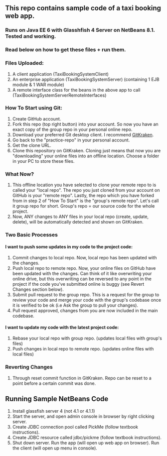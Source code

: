 ## This repo contains sample code of a taxi booking web app. 
### Runs on Java EE 6 with Glasshfish 4 Server on NetBeans 8.1. Tested and working. 
### Read below on how to get these files + run them.

### Files Uploaded: 
1. A client application (TaxiBookingSystemClient)
2. An enterprise application (TaxiBookingSystemServer) (containing 1 EJB module & 1 WAR module)
3. A remote interface class for the beans in the above app to call (TaxiBookingSystemServerRemoteInterfaces) 

### How To Start using Git: 
1. Create GitHub account.
2. Fork this repo (top right button) into your account. So now you have an exact copy of the group repo in your personal online repo. 
3. Download your preferred Git desktop client. I recommend [GitKraken](https://www.gitkraken.com/download). 
4. Go back to the "practice-repo" in your personal account. 
5. Get the clone URL.
6. Clone this repository on GitKraken. Cloning just means that now you are "downloading" your online files into an offline location. Choose a folder in your PC to store these files. 

### What Now? 
1. This offline location you have selected to clone your remote repo to is called your "local repo". The repo you just cloned from your account on GitHub is your "remote repo". Lastly, the repo which you have forked from in step 2 of "How To Start" is the "group's remote repo". Let's call it group repo for short. Group's repo = our source code for the whole project. 
2. Now, ANY changes to ANY files in your local repo (create, update, delete), will be automatically detected and shown on GitKraken. 

### Two Basic Processes 
#### I want to push some updates in my code to the project code:
1. Commit changes to local repo. Now, local repo has been updated with the changes.
2. Push local repo to remote repo. Now, your online files on GitHub have been updated with the changes. Can think of it like overwriting your online drive, but this overwriting can be reversed to any point in the project if the code you've submitted online is buggy (see Revert Changes section below).
3. Submit pull request to the group repo. This is a request for the group to review your code and merge your code with the group's codebase once it is verified to be ok (i.e Ask the group to pull your changes).
4. Pull request approved, changes from you are now included in the main codebase. 

#### I want to update my code with the latest project code:
1. Rebase your local repo with group repo. (updates local files with group's files)
2. Push changes in local repo to remote repo. (updates online files with local files)

### Reverting Changes
1. Through reset commit function in GitKraken. Repo can be reset to a point before a certain commit was done.

## Running Sample NetBeans Code
1. Install glassfish server 4 (not 4.1 or 4.1.1) 
2. Start the server, and open admin console in browser by right clicking server.
3. Create JDBC connection pool called PickMe (follow textbook instructions).
4. Create JDBC resource called jdbc/pickme (follow textbook instructions).
5. Shut down server. Run the app (will open up web app on browser). Run the client (will open up menu in console). 
